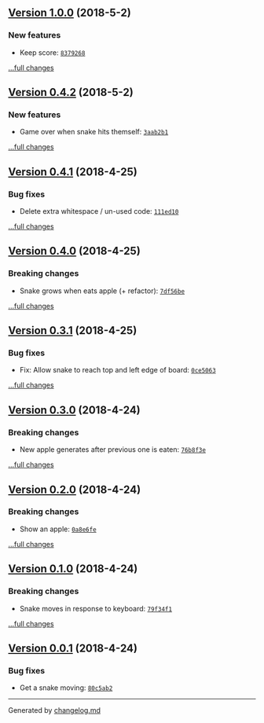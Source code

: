 ## [Version 1.0.0](https://github.com/adamdawkins/002b-elm-snake/releases/tag/v1.0.0) (2018-5-2)

### New features

- Keep score: [`8379268`](https://github.com/adamdawkins/002b-elm-snake/commit/8379268)

[...full changes](https://github.com/adamdawkins/002b-elm-snake/compare/v0.4.2...v1.0.0)

## [Version 0.4.2](https://github.com/adamdawkins/002b-elm-snake/releases/tag/v0.4.2) (2018-5-2)

### New features

- Game over when snake hits themself: [`3aab2b1`](https://github.com/adamdawkins/002b-elm-snake/commit/3aab2b1)

[...full changes](https://github.com/adamdawkins/002b-elm-snake/compare/v0.4.1...v0.4.2)

## [Version 0.4.1](https://github.com/adamdawkins/002b-elm-snake/releases/tag/v0.4.1) (2018-4-25)

### Bug fixes

- Delete extra whitespace / un-used code: [`111ed10`](https://github.com/adamdawkins/002b-elm-snake/commit/111ed10)

[...full changes](https://github.com/adamdawkins/002b-elm-snake/compare/v0.4.0...v0.4.1)

## [Version 0.4.0](https://github.com/adamdawkins/002b-elm-snake/releases/tag/v0.4.0) (2018-4-25)

### Breaking changes

- Snake grows when eats apple (+ refactor): [`7df56be`](https://github.com/adamdawkins/002b-elm-snake/commit/7df56be)

[...full changes](https://github.com/adamdawkins/002b-elm-snake/compare/v0.3.1...v0.4.0)

## [Version 0.3.1](https://github.com/adamdawkins/002b-elm-snake/releases/tag/v0.3.1) (2018-4-25)

### Bug fixes

- Fix: Allow snake to reach top and left edge of board: [`0ce5063`](https://github.com/adamdawkins/002b-elm-snake/commit/0ce5063)

[...full changes](https://github.com/adamdawkins/002b-elm-snake/compare/v0.3.0...v0.3.1)

## [Version 0.3.0](https://github.com/adamdawkins/002b-elm-snake/releases/tag/v0.3.0) (2018-4-24)

### Breaking changes

- New apple generates after previous one is eaten: [`76b8f3e`](https://github.com/adamdawkins/002b-elm-snake/commit/76b8f3e)

[...full changes](https://github.com/adamdawkins/002b-elm-snake/compare/v0.2.0...v0.3.0)

## [Version 0.2.0](https://github.com/adamdawkins/002b-elm-snake/releases/tag/v0.2.0) (2018-4-24)

### Breaking changes

- Show an apple: [`0a8e6fe`](https://github.com/adamdawkins/002b-elm-snake/commit/0a8e6fe)

[...full changes](https://github.com/adamdawkins/002b-elm-snake/compare/v0.1.0...v0.2.0)

## [Version 0.1.0](https://github.com/adamdawkins/002b-elm-snake/releases/tag/v0.1.0) (2018-4-24)

### Breaking changes

- Snake moves in response to keyboard: [`79f34f1`](https://github.com/adamdawkins/002b-elm-snake/commit/79f34f1)

[...full changes](https://github.com/adamdawkins/002b-elm-snake/compare/v0.0.1...v0.1.0)

## [Version 0.0.1](https://github.com/adamdawkins/002b-elm-snake/releases/tag/v0.0.1) (2018-4-24)

### Bug fixes

- Get a snake moving: [`80c5ab2`](https://github.com/adamdawkins/002b-elm-snake/commit/80c5ab2)

---

Generated by [changelog.md](https://github.com/egoist/changelog.md)
